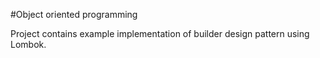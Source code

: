 #Object oriented programming

Project contains example implementation of builder design pattern using Lombok.